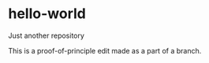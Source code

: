# hello-world
Just another repository

This is a proof-of-principle edit made as a part of a branch.
